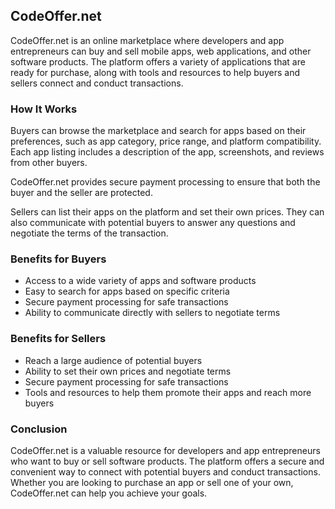 
## CodeOffer.net

CodeOffer.net is an online marketplace where developers and app entrepreneurs can buy and sell mobile apps, web applications, and other software products. The platform offers a variety of applications that are ready for purchase, along with tools and resources to help buyers and sellers connect and conduct transactions.

### How It Works

Buyers can browse the marketplace and search for apps based on their preferences, such as app category, price range, and platform compatibility. Each app listing includes a description of the app, screenshots, and reviews from other buyers.

CodeOffer.net provides secure payment processing to ensure that both the buyer and the seller are protected.

Sellers can list their apps on the platform and set their own prices. They can also communicate with potential buyers to answer any questions and negotiate the terms of the transaction.

### Benefits for Buyers

-   Access to a wide variety of apps and software products
-   Easy to search for apps based on specific criteria
-   Secure payment processing for safe transactions
-   Ability to communicate directly with sellers to negotiate terms

### Benefits for Sellers

-   Reach a large audience of potential buyers
-   Ability to set their own prices and negotiate terms
-   Secure payment processing for safe transactions
-   Tools and resources to help them promote their apps and reach more buyers

### Conclusion

CodeOffer.net is a valuable resource for developers and app entrepreneurs who want to buy or sell software products. The platform offers a secure and convenient way to connect with potential buyers and conduct transactions. Whether you are looking to purchase an app or sell one of your own, CodeOffer.net can help you achieve your goals.
